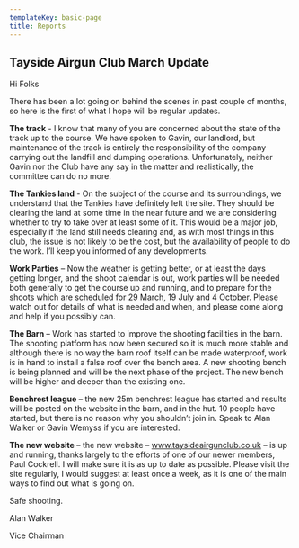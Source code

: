 ```yaml
---
templateKey: basic-page
title: Reports
---
```

## Tayside Airgun Club March Update

Hi Folks

There has been a lot going on behind the scenes in past couple of months, so here is the first of what I hope will be regular updates.  

**The track** - I know that many of you are concerned about the state of the track up to the course. We have spoken to Gavin, our landlord, but maintenance of the track is entirely the responsibility of the company carrying out the landfill and dumping operations.  Unfortunately, neither Gavin nor the Club have any say in the matter and realistically, the committee can do no more.

**The Tankies land** - On the subject of the course and its surroundings, we understand that the Tankies have definitely left the site.  They should be clearing the land at some time in the near future and we are considering whether to try to take over at least some of it. This would be a major job, especially if the land still needs clearing and, as with most things in this club, the issue is not likely to be the cost, but the availability of people to do the work. I’ll keep you informed of any developments.

**Work Parties** – Now the weather is getting better, or at least the days getting longer, and the shoot calendar is out, work parties will be needed both generally to get the course up and running, and to prepare for the shoots which are scheduled for 29 March, 19 July and 4 October.  Please watch out for details of what is needed and when, and please come along and help if you possibly can.

**The Barn** – Work has started to improve the shooting facilities in the barn.  The shooting platform has now been secured so it is much more stable and although there is no way the barn roof itself can be made waterproof, work is in hand to install a false roof over the bench area.  A new shooting bench is being planned and will be the next phase of the project.  The new bench will be higher and deeper than the existing one.

**Benchrest league** – the new 25m benchrest league has started and results will be posted on the website in the barn, and in the hut.  10 people have started, but there is no reason why you shouldn’t join in.  Speak to Alan Walker or Gavin Wemyss if you are interested.

**The new website** – the new website – www.taysideairgunclub.co.uk – is up and running, thanks largely to the efforts of one of our newer members, Paul Cockrell.  I will make sure it is as up to date as possible.  Please visit the site regularly, I would suggest at least once a week, as it is one of the main ways to find out what is going on.

Safe shooting.

Alan Walker

Vice Chairman

